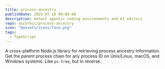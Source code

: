 ```yaml
---
title: process-ancestry
publishDate: 2025-07-18 00:00:00
description: Detect agentic coding environments and AI editors
repo: ascorbic/process-ancestry
icon: "@assets/icons/face.png"
tags:
  - TypeScript
---
```


A cross-platform Node.js library for retrieving process ancestry information. Get the parent process chain for any process ID on Unix/Linux, macOS, and Windows systems. Like `ps-tree`, but in reverse.
